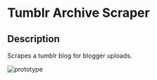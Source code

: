 # Tumblr Archive Scraper

## Description 
 Scrapes a tumblr blog for blogger uploads.

![prototype](https://i.gyazo.com/0ce23488d38a5dc21a49fd1029719adc.gif)
